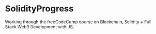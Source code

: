 # SolidityProgress

Working through the freeCodeCamp course on Blockchain, Solidity + Full Stack Web3 Development with JS.
